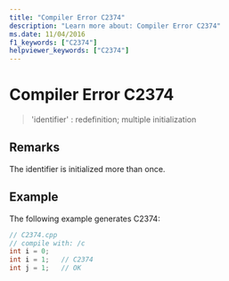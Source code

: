 ```yaml
---
title: "Compiler Error C2374"
description: "Learn more about: Compiler Error C2374"
ms.date: 11/04/2016
f1_keywords: ["C2374"]
helpviewer_keywords: ["C2374"]
---
```

# Compiler Error C2374

> 'identifier' : redefinition; multiple initialization

## Remarks

The identifier is initialized more than once.

## Example

The following example generates C2374:

```cpp
// C2374.cpp
// compile with: /c
int i = 0;
int i = 1;   // C2374
int j = 1;   // OK
```
